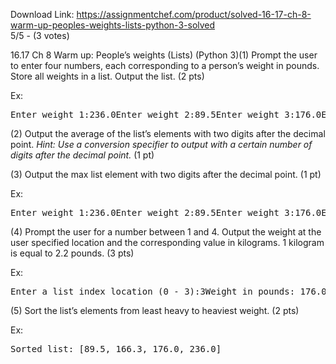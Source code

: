 Download Link: https://assignmentchef.com/product/solved-16-17-ch-8-warm-up-peoples-weights-lists-python-3-solved
<br>
5/5 - (3 votes)

16.17 Ch 8 Warm up: People’s weights (Lists) (Python 3)(1) Prompt the user to enter four numbers, each corresponding to a person’s weight in pounds. Store all weights in a list. Output the list. (2 pts)

Ex:

<pre>Enter weight 1:236.0Enter weight 2:89.5Enter weight 3:176.0Enter weight 4:166.3Weights: [236.0, 89.5, 176.0, 166.3]</pre>

(2) Output the average of the list’s elements with two digits after the decimal point. <em>Hint: Use a conversion specifier to output with a certain number of digits after the decimal point.</em> (1 pt)

(3) Output the max list element with two digits after the decimal point. (1 pt)

Ex:

<pre>Enter weight 1:236.0Enter weight 2:89.5Enter weight 3:176.0Enter weight 4:166.3Weights: [236.0, 89.5, 176.0, 166.3]Average weight: 166.95Max weight: 236.00</pre>

(4) Prompt the user for a number between 1 and 4. Output the weight at the user specified location and the corresponding value in kilograms. 1 kilogram is equal to 2.2 pounds. (3 pts)

Ex:

<pre>Enter a list index location (0 - 3):3Weight in pounds: 176.00Weight in kilograms: 80.00</pre>

(5) Sort the list’s elements from least heavy to heaviest weight. (2 pts)

Ex:

<pre>Sorted list: [89.5, 166.3, 176.0, 236.0]</pre>